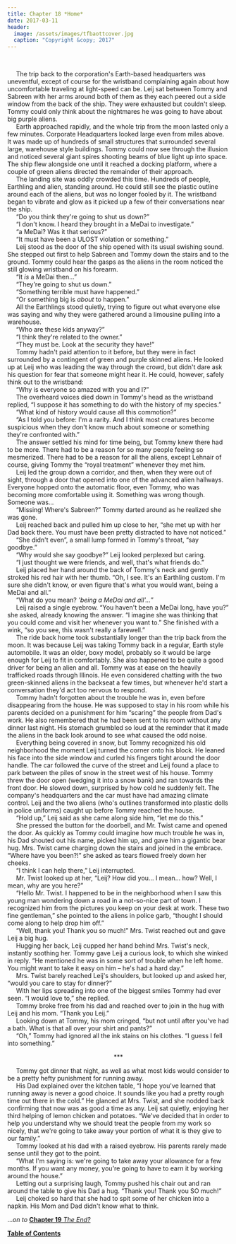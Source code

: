 ```yaml
---
title: Chapter 18 *Home*
date: 2017-03-11
header:
  image: /assets/images/tfbaottcover.jpg
  caption: "Copyright &copy; 2017"
---
```

<br>

&nbsp;&nbsp;&nbsp;&nbsp;&nbsp;The trip back to the corporation's Earth-based headquarters was uneventful, except of course for the wristband complaining again about how uncomfortable traveling at light-speed can be. Leij sat between Tommy and Sabreen with her arms around both of them as they each peered out a side window from the back of the ship. They were exhausted but couldn't sleep. Tommy could only think about the nightmares he was going to have about big purple aliens.<br>
&nbsp;&nbsp;&nbsp;&nbsp;&nbsp;Earth approached rapidly, and the whole trip from the moon lasted only a few minutes. Corporate Headquarters looked large even from miles above. It was made up of hundreds of small structures that surrounded several large, warehouse style buildings. Tommy could now see through the illusion and noticed several giant spires shooting beams of blue light up into space. The ship flew alongside one until it reached a docking platform, where a couple of green aliens directed the remainder of their approach.<br>
&nbsp;&nbsp;&nbsp;&nbsp;&nbsp;The landing site was oddly crowded this time. Hundreds of people, Earthling and alien, standing around. He could still see the plastic outline around each of the aliens, but was no longer fooled by it. The wristband began to vibrate and glow as it picked up a few of their conversations near the ship.<br>
&nbsp;&nbsp;&nbsp;&nbsp;&nbsp;“Do you think they're going to shut us down?”<br>
&nbsp;&nbsp;&nbsp;&nbsp;&nbsp;“I don't know. I heard they brought in a MeDai to investigate.”<br>
&nbsp;&nbsp;&nbsp;&nbsp;&nbsp;“a MeDai? Was it that serious?”<br>
&nbsp;&nbsp;&nbsp;&nbsp;&nbsp;“It must have been a ULOST violation or something.”<br>
&nbsp;&nbsp;&nbsp;&nbsp;&nbsp;Leij stood as the door of the ship opened with its usual swishing sound. She stepped out first to help Sabreen and Tommy down the stairs and to the ground. Tommy could hear the gasps as the aliens in the room noticed the still glowing wristband on his forearm.<br>
&nbsp;&nbsp;&nbsp;&nbsp;&nbsp;“It *is* a MeDai then...”<br>
&nbsp;&nbsp;&nbsp;&nbsp;&nbsp;“They're going to shut us down.”<br>
&nbsp;&nbsp;&nbsp;&nbsp;&nbsp;“Something terrible must have happened.”<br>
&nbsp;&nbsp;&nbsp;&nbsp;&nbsp;“Or something big is *about* to happen.”<br>
&nbsp;&nbsp;&nbsp;&nbsp;&nbsp;All the Earthlings stood quietly, trying to figure out what everyone else was saying and why they were gathered around a limousine pulling into a warehouse.<br>
&nbsp;&nbsp;&nbsp;&nbsp;&nbsp;“Who are these kids anyway?”<br>
&nbsp;&nbsp;&nbsp;&nbsp;&nbsp;“I think they're related to the owner.”<br>
&nbsp;&nbsp;&nbsp;&nbsp;&nbsp;“They must be. Look at the security they have!”<br>
&nbsp;&nbsp;&nbsp;&nbsp;&nbsp;Tommy hadn't paid attention to it before, but they were in fact surrounded by a contingent of green and purple skinned aliens. He looked up at Leij who was leading the way through the crowd, but didn't dare ask his question for fear that someone might hear it. He could, however, safely think out to the wristband:<br>
&nbsp;&nbsp;&nbsp;&nbsp;&nbsp;“Why is everyone so amazed with you and I?”<br>
&nbsp;&nbsp;&nbsp;&nbsp;&nbsp;The overheard voices died down in Tommy's head as the wristband replied, “I suppose it has something to do with the history of my species.”<br>
&nbsp;&nbsp;&nbsp;&nbsp;&nbsp;“What kind of history would cause all this commotion?”<br>
&nbsp;&nbsp;&nbsp;&nbsp;&nbsp;“As I told you before: I'm a rarity. And I think most creatures become suspicious when they don't know much about someone or something they're confronted with.”<br>
&nbsp;&nbsp;&nbsp;&nbsp;&nbsp;The answer settled his mind for time being, but Tommy knew there had to be more. There had to be a reason for so many people feeling so mesmerized. There had to be a reason for all the aliens, except Lehnair of course, giving Tommy the “royal treatment” whenever they met him.<br>
&nbsp;&nbsp;&nbsp;&nbsp;&nbsp;Leij led the group down a corridor, and then, when they were out of sight, through a door that opened into one of the advanced alien hallways. Everyone hopped onto the automatic floor, even Tommy, who was becoming more comfortable using it. Something was wrong though. Someone was...<br>
&nbsp;&nbsp;&nbsp;&nbsp;&nbsp;“Missing! Where's Sabreen?” Tommy darted around as he realized she was gone.<br>
&nbsp;&nbsp;&nbsp;&nbsp;&nbsp;Leij reached back and pulled him up close to her, “she met up with her Dad back there. You must have been pretty distracted to have not noticed.”<br>
&nbsp;&nbsp;&nbsp;&nbsp;&nbsp;“She didn't even”, a small lump formed in Tommy's throat, “say goodbye.”<br>
&nbsp;&nbsp;&nbsp;&nbsp;&nbsp;“Why would she say goodbye?” Leij looked perplexed but caring.<br>
&nbsp;&nbsp;&nbsp;&nbsp;&nbsp;“I just thought we were friends, and well, that's what friends do.”<br>
&nbsp;&nbsp;&nbsp;&nbsp;&nbsp;Leij placed her hand around the back of Tommy's neck and gently stroked his red hair with her thumb. “Oh, I see. It's an Earthling custom. I'm sure she didn't know, or even figure that's what you would want, being a MeDai and all.”<br>
&nbsp;&nbsp;&nbsp;&nbsp;&nbsp;“What do you mean? *'being a MeDai and all'...*”<br>
&nbsp;&nbsp;&nbsp;&nbsp;&nbsp;Leij raised a single eyebrow. “You haven't been a MeDai long, have you?” she asked, already knowing the answer. “I imagine she was thinking that you could come and visit her whenever you want to.” She finished with a wink, “so you see, this wasn't really a farewell.”<br>
&nbsp;&nbsp;&nbsp;&nbsp;&nbsp;The ride back home took substantially longer than the trip back from the moon. It was because Leij was taking Tommy back in a regular, Earth style automobile. It was an older, boxy model, probably so it would be large enough for Leij to fit in comfortably. She also happened to be quite a good driver for being an alien and all. Tommy was at ease on the heavily trafficked roads through Illinois. He even considered chatting with the two green-skinned aliens in the backseat a few times, but whenever he'd start a conversation they'd act too nervous to respond.<br>
&nbsp;&nbsp;&nbsp;&nbsp;&nbsp;Tommy hadn't forgotten about the trouble he was in, even before disappearing from the house. He was supposed to stay in his room while his parents decided on a punishment for him “scaring” the people from Dad's work. He also remembered that he had been sent to his room without any dinner last night. His stomach grumbled so loud at the reminder that it made the aliens in the back look around to see what caused the odd noise.<br>
&nbsp;&nbsp;&nbsp;&nbsp;&nbsp;Everything being covered in snow, but Tommy recognized his old neighborhood the moment Leij turned the corner onto his block. He leaned his face into the side window and curled his fingers tight around the door handle. The car followed the curve of the street and Leij found a place to park between the piles of snow in the street west of his house. Tommy threw the door open (wedging it into a snow bank) and ran towards the front door. He slowed down, surprised by how cold he suddenly felt. The company's headquarters and the car must have had amazing climate control. Leij and the two aliens (who's outlines transformed into plastic dolls in police uniforms) caught up before Tommy reached the house.<br>
&nbsp;&nbsp;&nbsp;&nbsp;&nbsp;“Hold up,” Leij said as she came along side him, “let me do this.”<br>
&nbsp;&nbsp;&nbsp;&nbsp;&nbsp;She pressed the button for the doorbell, and Mr. Twist came and opened the door. As quickly as Tommy could imagine how much trouble he was in, his Dad shouted out his name, picked him up, and gave him a gigantic bear hug. Mrs. Twist came charging down the stairs and joined in the embrace. “Where have you been?!” she asked as tears flowed freely down her cheeks.<br>
&nbsp;&nbsp;&nbsp;&nbsp;&nbsp;“I think I can help there,” Leij interrupted.<br>
&nbsp;&nbsp;&nbsp;&nbsp;&nbsp;Mr. Twist looked up at her, “Leij? How did you... I mean... how? Well, I mean, why are you here?”<br>
&nbsp;&nbsp;&nbsp;&nbsp;&nbsp;“Hello Mr. Twist. I happened to be in the neighborhood when I saw this young man wondering down a road in a not-so-nice part of town. I recognized him from the pictures you keep on your desk at work. These two fine gentleman,” she pointed to the aliens in police garb, “thought I should come along to help drop him off.”<br>
&nbsp;&nbsp;&nbsp;&nbsp;&nbsp;“Well, thank you! Thank you so much!” Mrs. Twist reached out and gave Leij a big hug. <br>
&nbsp;&nbsp;&nbsp;&nbsp;&nbsp;Hugging her back, Leij cupped her hand behind Mrs. Twist's neck, instantly soothing her. Tommy gave Leij a curious look, to which she winked in reply. “He mentioned he was in some sort of trouble when he left home. You might want to take it easy on him – he's had a hard day.”<br>
&nbsp;&nbsp;&nbsp;&nbsp;&nbsp;Mrs. Twist barely reached Leij's shoulders, but looked up and asked her, “would you care to stay for dinner?”<br>
&nbsp;&nbsp;&nbsp;&nbsp;&nbsp;With her lips spreading into one of the biggest smiles Tommy had ever seen. “I would love to,” she replied.<br>
&nbsp;&nbsp;&nbsp;&nbsp;&nbsp;Tommy broke free from his dad and reached over to join in the hug with Leij and his mom. “Thank you Leij.”<br>
&nbsp;&nbsp;&nbsp;&nbsp;&nbsp;Looking down at Tommy, his mom cringed, “but not until after you've had a bath. What is that all over your shirt and pants?”<br>
&nbsp;&nbsp;&nbsp;&nbsp;&nbsp;“Oh,” Tommy had ignored all the ink stains on his clothes. “I guess I fell into something.”<br>

<center>&#42;&#42;&#42;</center>

&nbsp;&nbsp;&nbsp;&nbsp;&nbsp;Tommy got dinner that night, as well as what most kids would consider to be a pretty hefty punishment for running away. <br>
&nbsp;&nbsp;&nbsp;&nbsp;&nbsp;His Dad explained over the kitchen table, “I hope you've learned that running away is never a good choice. It sounds like you had a pretty rough time out there in the cold.” He glanced at Mrs. Twist, and she nodded back confirming that now was as good a time as any. Leij sat quietly, enjoying her third helping of lemon chicken and potatoes. “We've decided that in order to help you understand why we should treat the people from my work so nicely, that we're going to take away your portion of what it is they give to our family.”<br>
&nbsp;&nbsp;&nbsp;&nbsp;&nbsp;Tommy looked at his dad with a raised eyebrow. His parents rarely made sense until they got to the point.<br>
&nbsp;&nbsp;&nbsp;&nbsp;&nbsp;“What I'm saying is: we're going to take away your allowance for a few months. If you want any money, you're going to have to earn it by working around the house.”<br>
&nbsp;&nbsp;&nbsp;&nbsp;&nbsp;Letting out a surprising laugh, Tommy pushed his chair out and ran around the table to give his Dad a hug. “Thank you! Thank you SO much!”<br>
&nbsp;&nbsp;&nbsp;&nbsp;&nbsp;Leij choked so hard that she had to spit some of her chicken into a napkin. His Mom and Dad didn't know what to think.<br>

...*on to* [**Chapter 19** *The End?*](http://www.jetadams.com/tfbaott/chapter19/)

[**Table of Contents**](http://www.jetadams.com/tfbaott/contents/)
